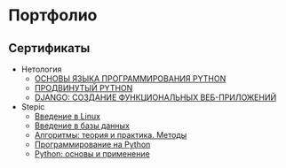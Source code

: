 # Портфолио

## Сертификаты

* Нетология
  * [ОСНОВЫ ЯЗЫКА ПРОГРАММИРОВАНИЯ PYTHON](https://netology.ru/sertificate/1377655)
  * [ПРОДВИНУТЫЙ PYTHON](https://netology.ru/sertificate/1674385)
  * [DJANGO: СОЗДАНИЕ ФУНКЦИОНАЛЬНЫХ ВЕБ-ПРИЛОЖЕНИЙ](https://netology.ru/sertificate/1732677)
* Stepic
  * [Введение в Linux](https://stepik.org/cert/225972)
  * [Введение в базы данных](https://stepik.org/cert/221015)
  * [Алгоритмы: теория и практика. Методы](https://stepik.org/cert/218600)
  * [Программирование на Python](https://stepik.org/cert/216462)
  * [Python: основы и применение](https://stepik.org/cert/215539)
